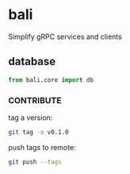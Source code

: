# bali

Simplify gRPC services and clients


## database 

```python
from bali.core import db
```


### CONTRIBUTE

tag a version:

```bash
git tag -a v0.1.0
```

push tags to remote:

```bash
git push --tags
```
